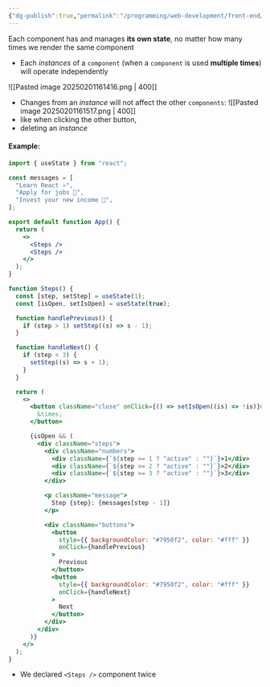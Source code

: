 ```yaml
---
{"dg-publish":true,"permalink":"/programming/web-development/front-end/react-js/001-react-fundamentals/005-state/004-one-component-one-state/","tags":["programming","ReactJS","javascript","state"],"created":"2025-01-31T22:47:07.131+08:00"}
---
```



 Each component has and manages __its own state__, no matter how many times we render the same component
 
 - Each _instances_ of a `component` (when a `component` is used __multiple times__) will operate independently

 ![[Pasted image 20250201161416.png \| 400]]
 - Changes from an _instance_ will not affect the other `components`:
 ![[Pasted image 20250201161517.png \| 400]]
- like when clicking the other button,
- deleting an _instance_

#### Example:

```jsx
import { useState } from "react";

const messages = [
  "Learn React ⚛️",
  "Apply for jobs 💼",
  "Invest your new income 🤑",
];

export default function App() {
  return (
    <>
      <Steps />
      <Steps />
    </>
  );
}

function Steps() {
  const [step, setStep] = useState(1);
  const [isOpen, setIsOpen] = useState(true);

  function handlePrevious() {
    if (step > 1) setStep((s) => s - 1);
  }

  function handleNext() {
    if (step < 3) {
      setStep((s) => s + 1);
    }
  }

  return (
    <>
      <button className="close" onClick={() => setIsOpen((is) => !is)}>
        &times;
      </button>

      {isOpen && (
        <div className="steps">
          <div className="numbers">
            <div className={`${step >= 1 ? "active" : ""}`}>1</div>
            <div className={`${step >= 2 ? "active" : ""}`}>2</div>
            <div className={`${step >= 3 ? "active" : ""}`}>3</div>
          </div>

          <p className="message">
            Step {step}: {messages[step - 1]}
          </p>

          <div className="buttons">
            <button
              style={{ backgroundColor: "#7950f2", color: "#fff" }}
              onClick={handlePrevious}
            >
              Previous
            </button>
            <button
              style={{ backgroundColor: "#7950f2", color: "#fff" }}
              onClick={handleNext}
            >
              Next
            </button>
          </div>
        </div>
      )}
    </>
  );
}

```
- We declared `<Steps />` component twice